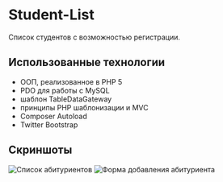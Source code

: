 # Student-List
Cписок студентов с возможностью регистрации.

## Использованные технологии
-	ООП, реализованное в PHP 5
-	PDO для работы с MySQL
-	шаблон TableDataGateway
-	принципы PHP шаблонизации и MVC
-	Composer Autoload
-	Twitter Bootstrap

## Скриншоты
![Список абитуриентов](https://github.com/wb3ar/student-list/blob/master/preview_imgs/1.png)
![Форма добавления абитуриента](https://github.com/wb3ar/student-list/blob/master/preview_imgs/2.png)
